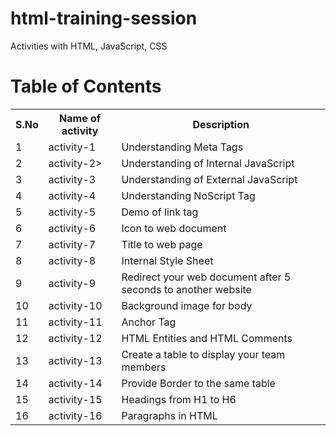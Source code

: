 # html-training-session
Activities with HTML, JavaScript, CSS

# Table of Contents

<table>
  <tr>
    <th>S.No</th>
    <th>Name of activity</th>
    <th>Description</th>
  </tr>
  <tr>
    <td>1</td>
    <td>activity-1</td>
    <td>Understanding Meta Tags</td>
  </tr>
  <tr>
    <td>2</td>
    <td>activity-2></td>
    <td>Understanding of Internal JavaScript</td>
  </tr>
  <tr>
    <td>3</td>
    <td>activity-3</td>
    <td>Understanding of External JavaScript</td>
  </tr>
  <tr>
    <td>4</td>
    <td>activity-4</td>
    <td>Understanding NoScript Tag</td>
  </tr>
  <tr>
    <td>5</td>
    <td>activity-5</td>
    <td>Demo of link tag</td>
  </tr>
  <tr>
    <td>6</td>
    <td>activity-6</td>
    <td>Icon to web document</td>
  </tr>
  <tr>
    <td>7</td>
    <td>activity-7</td>
    <td>Title to web page</td>
  </tr>
  <tr>
  <td>8</td>
    <td>activity-8</td>
    <td>Internal Style Sheet</td>
  </tr>
  <tr>
  <td>9</td>
    <td>activity-9</td>
    <td>Redirect your web document after 5 seconds to another website</td>
  </tr>
  <tr>
  <td>10</td>
    <td>activity-10</td>
    <td>Background image for body</td>
  </tr>
  <tr>
  <td>11</td>
    <td>activity-11</td>
    <td>Anchor Tag</td>
  </tr>
  <tr>
  <td>12</td>
    <td>activity-12</td>
    <td>HTML Entities and HTML Comments</td>
  </tr>
  <tr>
  <td>13</td>
    <td>activity-13</td>
    <td>Create a table to display your team members</td>
  </tr>
  <tr>
  <td>14</td>
    <td>activity-14</td>
    <td>Provide Border to the same table</td>
  </tr>
  <tr>
  <td>15</td>
    <td>activity-15</td>
    <td>Headings from H1 to H6</td>
  </tr>
  <tr>
  <td>16</td>
    <td>activity-16</td>
    <td>Paragraphs in HTML</td>
  </tr>
</table>



    
